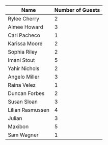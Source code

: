 | Name              | Number of Guests |
| -----------       | -----------      |
| Rylee Cherry      | 2                |
| Aimee Howard      | 3                |
| Carl Pacheco      | 1                |
| Karissa Moore     | 2                |
| Sophia Riley      | 2                |
| Imani Stout       | 5                |
| Yahir Nichols     | 2                |
| Angelo Miller     | 3                |
| Raina Velez       | 1                |
| Duncan Forbes     | 2                |
| Susan Sloan       | 3                |
| Lilian Rasmussen  | 4                |
| Julian            | 3                |
| Maxibon           | 5 	           |
| Sam Wagner        | 1 	           |
